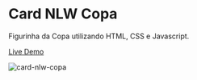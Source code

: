 # Card NLW Copa

Figurinha da Copa utilizando HTML, CSS e Javascript.

[Live Demo](https://alnsanches.github.io/card-nlw-copa/)

![card-nlw-copa](https://user-images.githubusercontent.com/96800792/198295639-a9c8e93b-e358-4ae0-945e-47201391db6b.jpg)
